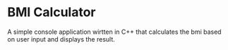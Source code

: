 # BMI Calculator

A simple console application wirtten in C++ that calculates the bmi based on user input and displays the result.
